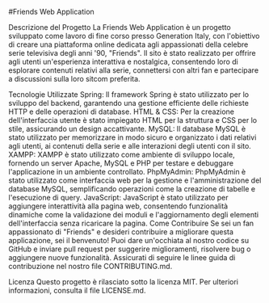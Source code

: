 #Friends Web Application

Descrizione del Progetto
La Friends Web Application è un progetto sviluppato come lavoro di fine corso presso Generation Italy, con l'obiettivo di creare una piattaforma online dedicata agli appassionati della celebre serie televisiva degli anni '90, "Friends". Il sito è stato realizzato per offrire agli utenti un'esperienza interattiva e nostalgica, consentendo loro di esplorare contenuti relativi alla serie, connettersi con altri fan e partecipare a discussioni sulla loro sitcom preferita.

Tecnologie Utilizzate
Spring: Il framework Spring è stato utilizzato per lo sviluppo del backend, garantendo una gestione efficiente delle richieste HTTP e delle operazioni di database.
HTML & CSS: Per la creazione dell'interfaccia utente è stato impiegato HTML per la struttura e CSS per lo stile, assicurando un design accattivante.
MySQL: Il database MySQL è stato utilizzato per memorizzare in modo sicuro e organizzato i dati relativi agli utenti, ai contenuti della serie e alle interazioni degli utenti con il sito.
XAMPP: XAMPP è stato utilizzato come ambiente di sviluppo locale, fornendo un server Apache, MySQL e PHP per testare e debuggare l'applicazione in un ambiente controllato.
PhpMyAdmin: PhpMyAdmin è stato utilizzato come interfaccia web per la gestione e l'amministrazione del database MySQL, semplificando operazioni come la creazione di tabelle e l'esecuzione di query.
JavaScript: JavaScript è stato utilizzato per aggiungere interattività alla pagina web, consentendo funzionalità dinamiche come la validazione dei moduli e l'aggiornamento degli elementi dell'interfaccia senza ricaricare la pagina.
Come Contribuire
Se sei un fan appassionato di "Friends" e desideri contribuire a migliorare questa applicazione, sei il benvenuto! Puoi dare un'occhiata al nostro codice su GitHub e inviare pull request per suggerire miglioramenti, risolvere bug o aggiungere nuove funzionalità. Assicurati di seguire le linee guida di contribuzione nel nostro file CONTRIBUTING.md.

Licenza
Questo progetto è rilasciato sotto la licenza MIT. Per ulteriori informazioni, consulta il file LICENSE.md.
